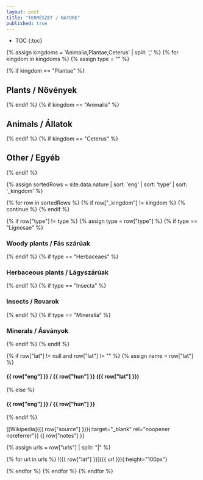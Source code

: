 ```yaml
---
layout: post
title: "TERMÉSZET / NATURE"
published: true
---
```


* TOC
{:toc}

{% assign kingdoms = 'Animalia,Plantae,Ceterus' | split: ',' %}
{% for kingdom in kingdoms %}
{% assign type = "" %}

{% if kingdom == "Plantae" %}

## Plants / Növények

{% endif %}
{% if kingdom == "Animalia" %}

## Animals / Állatok

{% endif %}
{% if kingdom == "Ceterus" %}

## Other / Egyéb

{% endif %}

{% assign sortedRows = site.data.nature | sort: 'eng' | sort: 'type' | sort: '_kingdom' %}

{% for row in sortedRows %}
{% if row["_kingdom"] != kingdom %}
{% continue %}
{% endif %}

<!-- type -->

{% if row["type"] != type %}
{% assign type = row["type"] %}
{% if type == "Lignosae" %}

### Woody plants / Fás szárúak

{% endif %}
{% if type == "Herbaceaes" %}

### Herbaceous plants / Lágyszárúak

{% endif %}
{% if type == "Insecta" %}

### Insects / Rovarok

{% endif %}
{% if type == "Mineralia" %}

### Minerals / Ásványok

{% endif %}
{% endif %}

<!-- name -->

{% if row["lat"] != null and row["lat"] != "" %}
{% assign name = row["lat"] %}

#### {{ row["eng"] }} / {{ row["hun"] }} ({{ row["lat"] }})

{% else %}

#### {{ row["eng"] }} / {{ row["hun"] }}

{% endif %}

<!-- 🇺🇸 {{ row["eng"] }} / 🇭🇺 {{ row["hun"] }} -->

[[Wikipedia]({{ row["source"] }}){:target="\_blank" rel="noopener noreferrer"}] {{ row["notes"] }}

{% assign urls = row["urls"] | split: "|" %}

{% for url in urls %}
![{{ row["lat"] }}]({{ url }}){:height="100px"}

<!-- {{ url }} -->

{% endfor %}
{% endfor %}
{% endfor %}
